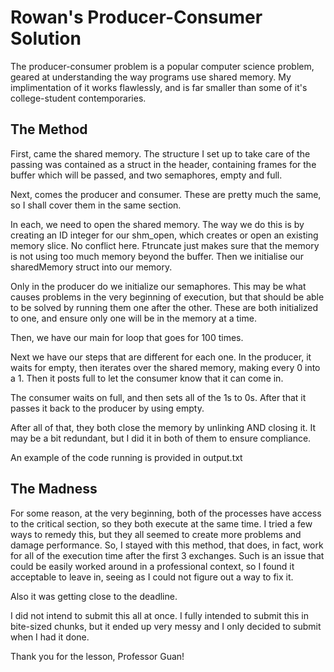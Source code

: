# Rowan's Producer-Consumer Solution

The producer-consumer problem is a popular computer science problem, geared at understanding the way programs use shared memory. My implimentation of it works flawlessly, and is far smaller than some of it's college-student contemporaries.

## The Method

First, came the shared memory. The structure I set up to take care of the passing was contained as a struct in the header, containing frames for the buffer which will be passed, and two semaphores, empty and full.

Next, comes the producer and consumer. These are pretty much the same, so I shall cover them in the same section.

In each, we need to open the shared memory. The way we do this is by creating an ID integer for our shm_open, which creates or open an existing memory slice. No conflict here. Ftruncate just makes sure that the memory is not using too much memory beyond the buffer. Then we initialise our sharedMemory struct into our memory.

Only in the producer do we initialize our semaphores. This may be what causes problems in the very beginning of execution, but that should be able to be solved by running them one after the other. These are both initialized to one, and ensure only one will be in the memory at a time.

Then, we have our main for loop that goes for 100 times.

Next we have our steps that are different for each one. In the producer, it waits for empty, then iterates over the shared memory, making every 0 into a 1. Then it posts full to let the consumer know that it can come in.

The consumer waits on full, and then sets all of the 1s to 0s. After that it passes it back to the producer by using empty.

After all of that, they both close the memory by unlinking AND closing it. It may be a bit redundant, but I did it in both of them to ensure compliance.

An example of the code running is provided in output.txt

## The Madness

For some reason, at the very beginning, both of the processes have access to the critical section, so they both execute at the same time. I tried a few ways to remedy this, but they all seemed to create more problems and damage performance. So, I stayed with this method, that does, in fact, work for all of the execution time after the first 3 exchanges. Such is an issue that could be easily worked around in a professional context, so I found it acceptable to leave in, seeing as I could not figure out a way to fix it.

Also it was getting close to the deadline.

I did not intend to submit this all at once. I fully intended to submit this in bite-sized chunks, but it ended up very messy and I only decided to submit when I had it done.

Thank you for the lesson, Professor Guan!

